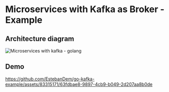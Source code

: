 # Microservices with Kafka as Broker - Example

## Architecture diagram

![Microservices with kafka - golang](https://github.com/EstebanDem/go-kafka-example/assets/83315171/55403910-db9d-44ba-8be6-7a4f8f5263c3)


## Demo

https://github.com/EstebanDem/go-kafka-example/assets/83315171/63fdbae8-9897-4cb9-b049-2d207aa8b0de


